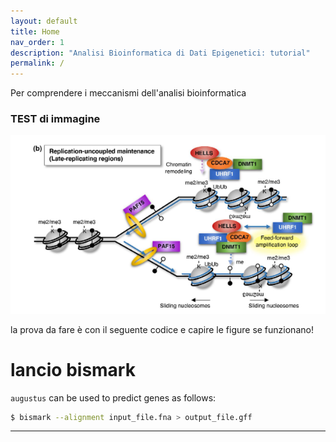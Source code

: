 ```yaml
---
layout: default
title: Home
nav_order: 1
description: "Analisi Bioinformatica di Dati Epigenetici: tutorial"
permalink: /
---
```

Per comprendere i meccanismi dell'analisi bioinformatica


### TEST di immagine

![metilazione](/assets/images/Picture1.png)



la prova da fare è con il seguente codice e capire le figure se funzionano!
# lancio bismark 
`augustus` can be used to predict genes as follows:
```bash
$ bismark --alignment input_file.fna > output_file.gff
```
----

[^1]: [It can take up to 10 minutes for changes to your site to publish after you push the changes to GitHub](https://docs.github.com/en/pages/setting-up-a-github-pages-site-with-jekyll/creating-a-github-pages-site-with-jekyll#creating-your-site).

[Just the Docs]: https://just-the-docs.github.io/just-the-docs/
[GitHub Pages]: https://docs.github.com/en/pages
[README]: https://github.com/just-the-docs/just-the-docs-template/blob/main/README.md
[Jekyll]: https://jekyllrb.com
[GitHub Pages / Actions workflow]: https://github.blog/changelog/2022-07-27-github-pages-custom-github-actions-workflows-beta/
[use this template]: https://github.com/just-the-docs/just-the-docs-template/generate

